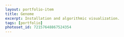 ```yaml
---
layout: portfolio-item
title: Genome
excerpt: Installation and algorithmic visualization. 
tags: [portfolio]
photoset_id: 72157648867524354
---
```

